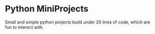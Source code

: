 # Python MiniProjects
Small and simple python projects build under 20 lines of code, which are fun to interect with.
